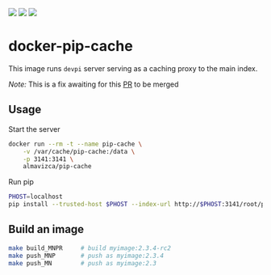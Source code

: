 [![](https://images.microbadger.com/badges/image/aanatoly/pip-cache.svg)](https://microbadger.com/images/aanatoly/pip-cache "Get your own image badge on microbadger.com")
[![](https://images.microbadger.com/badges/version/aanatoly/pip-cache.svg)](https://microbadger.com/images/aanatoly/pip-cache "Get your own version badge on microbadger.com")
![](https://img.shields.io/docker/pulls/aanatoly/pip-cache.svg?style=flat)
# docker-pip-cache
This image runs `devpi` server serving as a caching proxy to the main index.

*Note:* This is a fix awaiting for this [PR](https://github.com/aanatoly/docker-pip-cache/pull/1) to be merged

## Usage
Start the server
```bash
docker run --rm -t --name pip-cache \
    -v /var/cache/pip-cache:/data \
    -p 3141:3141 \
    almavizca/pip-cache
```
Run pip
```bash
PHOST=localhost
pip install --trusted-host $PHOST --index-url http://$PHOST:3141/root/pypi/+simple/ tox
```

## Build an image
```bash
make build_MNPR     # build myimage:2.3.4-rc2
make push_MNP       # push as myimage:2.3.4
make push_MN        # push as myimage:2.3
```
[semver]: https://semver.org/
